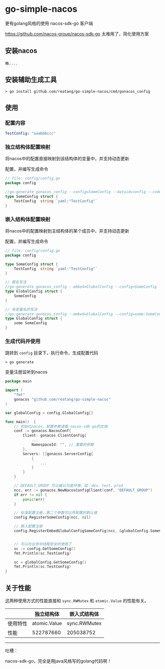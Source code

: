 # go-simple-nacos
更有golang风格的使用 nacos-sdk-go 客户端

https://github.com/nacos-group/nacos-sdk-go 太难用了，简化使用方案

## 安装nacos

    略....

## 安装辅助生成工具

```
> go install github.com/reatang/go-simple-nacos/cmd/gonacos_config
```

## 使用

### 配置内容

```yaml
TestConfig: "aaabbbccc"
```

### 独立结构体配置映射

将nacos中的配置直接映射到该结构体的变量中，并支持动态更新

配置，并编写生成命令
```go
// file: config/config.go
package config

//go:generate gonacos_config --config=SomeConfig --dataid=config --codec=yaml
type SomeConfig struct {
	TestConfig  string `yaml:"TestConfig"`
}
```

### 嵌入结构体配置映射

将nacos中的配置映射到主结构体的某个成员中，并支持动态更新

配置，并编写生成命令

```go
// file: config/config.go
package config

type SomeConfig struct {
    TestConfig  string `yaml:"TestConfig"`
}

// 匿名写法
//go:generate gonacos_config --embed=GlobalConfig --config=SomeConfig --dataid=config --codec=yaml
type GlobalConfig struct {
    SomeConfig
}

// 有变量名的写法
//go:generate gonacos_config --embed=GlobalConfig --config=some:SomeConfig --dataid=config --codec=yaml
type GlobalConfig struct {
    some SomeConfig
}

```

### 生成代码并使用

跳转到 `config` 目录下，执行命令，生成配置代码
```
> go generate
```

变量注册监听到nacos
```go
package main

import (
	"fmt"
	gonacos "github.com/reatang/go-simple-nacos"
)

var globalConfig = config.GlobalConfig{}

func main()  {
	// 初始化nacos，配置参数请看 nacos-sdk-go的文档
	conf := gonacos.NacosConf{
		Client: gonacos.ClientConfig{
			...
			NamespaceId: "", // 重要的参数
		},
		Servers: []gonacos.ServerConfig{
			{
				...
			}
		}
	}

	// DEFAULT_GROUP 可以被认为是环境，如：dev、test、prod
	ncc, err := gonacos.NewNacosConfigClient(conf, "DEFAULT_GROUP")
	if err != nil {
		panic(err)
	}

	// 标准配置注册，第二个参数可以传配置的默认值
	config.RegisterSomeConfig(ncc, nil)

	// 嵌入配置注册
	config.RegisterEmbedGlobalConfigSomeConfig(ncc, &globalConfig.SomeConfig)


	// 可以在业务中线程安全的使用了
	sc := config.GetSomeConfig()
	fmt.Println(sc.TestConfig)

	sc = globalConfig.GetSomeConfig()
	fmt.Println(sc.TestConfig)
}
```

## 关于性能

这两种使用方式的性能直接和 `sync.RWMutex` 和 `atomic.Value` 的性能有关。

|      | 独立结构体        | 嵌入式结构体       |
|------|--------------|--------------|
| 使用特性 | atomic.Value | sync.RWMutex |
| 性能   | 522787660    | 205038752    |  


---

吐槽：

nacos-sdk-go，完全是用java风格写的golang代码啊！
